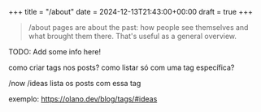 +++
title =  "/about"
date = 2024-12-13T21:43:00+00:00
draft = true
+++

> /about pages are about the past: how people see themselves and what brought them there. That's useful as a general overview.

TODO: Add some info here!

<!-- 
Get from github https://github.com/GabrielRozendo/GabrielRozendo/edit/master/README.md
- 🤖  **I love technology and innovations!** 🚀
- 🔐  There are a lot of private repositories here 🙈
- 🤝  I believe on team work and I like to help and be helped.
- 🌱  Enthusiast for continuous improvement! 🤯
- 🚫  I don't like my comfort zone! ☢️
- 💪  I like to play sports 🏋️‍🧗‍🏈⚽
- ♟️  And games. 🎲🃏 
-->

como criar tags nos posts?
como listar só com uma tag específica?

/now
/ideas
lista os posts com essa tag


exemplo: https://olano.dev/blog/tags/#ideas
